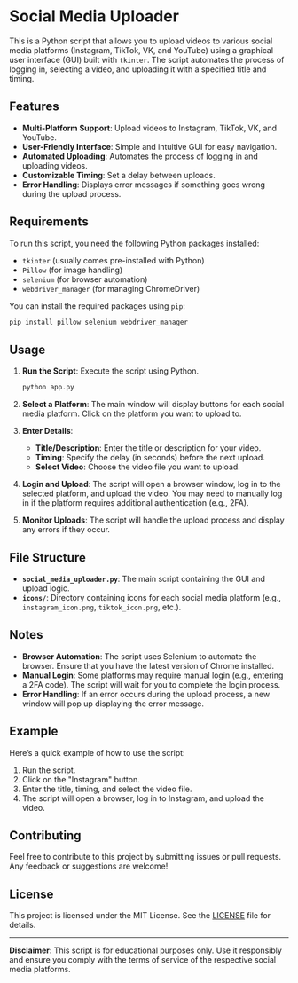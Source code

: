 # Social Media Uploader

This is a Python script that allows you to upload videos to various social media platforms (Instagram, TikTok, VK, and YouTube) using a graphical user interface (GUI) built with `tkinter`. The script automates the process of logging in, selecting a video, and uploading it with a specified title and timing.

## Features

- **Multi-Platform Support**: Upload videos to Instagram, TikTok, VK, and YouTube.
- **User-Friendly Interface**: Simple and intuitive GUI for easy navigation.
- **Automated Uploading**: Automates the process of logging in and uploading videos.
- **Customizable Timing**: Set a delay between uploads.
- **Error Handling**: Displays error messages if something goes wrong during the upload process.

## Requirements

To run this script, you need the following Python packages installed:

- `tkinter` (usually comes pre-installed with Python)
- `Pillow` (for image handling)
- `selenium` (for browser automation)
- `webdriver_manager` (for managing ChromeDriver)

You can install the required packages using `pip`:

```bash
pip install pillow selenium webdriver_manager
```

## Usage

1. **Run the Script**: Execute the script using Python.

   ```bash
   python app.py
   ```

2. **Select a Platform**: The main window will display buttons for each social media platform. Click on the platform you want to upload to.

3. **Enter Details**: 
   - **Title/Description**: Enter the title or description for your video.
   - **Timing**: Specify the delay (in seconds) before the next upload.
   - **Select Video**: Choose the video file you want to upload.

4. **Login and Upload**: The script will open a browser window, log in to the selected platform, and upload the video. You may need to manually log in if the platform requires additional authentication (e.g., 2FA).

5. **Monitor Uploads**: The script will handle the upload process and display any errors if they occur.

## File Structure

- **`social_media_uploader.py`**: The main script containing the GUI and upload logic.
- **`icons/`**: Directory containing icons for each social media platform (e.g., `instagram_icon.png`, `tiktok_icon.png`, etc.).

## Notes

- **Browser Automation**: The script uses Selenium to automate the browser. Ensure that you have the latest version of Chrome installed.
- **Manual Login**: Some platforms may require manual login (e.g., entering a 2FA code). The script will wait for you to complete the login process.
- **Error Handling**: If an error occurs during the upload process, a new window will pop up displaying the error message.

## Example

Here’s a quick example of how to use the script:

1. Run the script.
2. Click on the "Instagram" button.
3. Enter the title, timing, and select the video file.
4. The script will open a browser, log in to Instagram, and upload the video.

## Contributing

Feel free to contribute to this project by submitting issues or pull requests. Any feedback or suggestions are welcome!

## License

This project is licensed under the MIT License. See the [LICENSE](LICENSE) file for details.

---

**Disclaimer**: This script is for educational purposes only. Use it responsibly and ensure you comply with the terms of service of the respective social media platforms.
